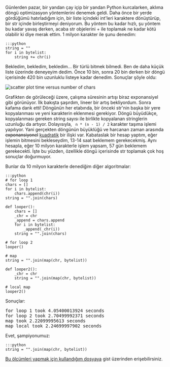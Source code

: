 <!-- 
.. description: Döngü içerisinde str objelerini toplamak çok uzun sürüyor. En hızlı şekilde string birleştirmek için map ve join kullanın.
.. date: 2013/10/27 15:27
.. title: Neden str toplamamalısınız
.. slug: neden-str-toplamamalisiniz
-->


Günlerden pazar, bir yandan çay içip bir yandan Python kurcalarken, aklıma döngü optimizasyon
yöntemlerini denemek geldi. Daha önce bir yerde gördüğümü hatırladığım için, bir liste içindeki
int'leri karaktere dönüştürüp, bir str içinde birleştirmeyi deniyorum. Bu yöntem bu kadar hızlı,
şu yöntem bu kadar yavaş derken, acaba str objelerini + ile toplamak
ne kadar kötü olabilir ki diye merak ettim. 1 milyon karakter ile şunu denedim: <!-- TEASER_END -->

	:::python
	string = ""
	for i in bytelist:
		string += chr(i)
		
Bekledim, bekledim, bekledim... Bir türlü bitmek bilmedi. Ben de daha küçük liste üzerinde
deneyeyim dedim. Önce 10 bin, sonra 20 bin derken bir döngü içerisinde 420 bin uzunluklu
listeye kadar denedim. Sonuçlar şöyle oldu:

![scatter plot time versus number of chars](/images/scatter.png)

Grafikten de görüleceği üzere, çalışma süresinin artışı biraz exponansiyel gibi görünüyor.
İlk bakışta şaşırdım, lineer bir artış bekliyordum. Sonra kafama dank etti! Döngünün
her etabında, bir önceki str'nin başka bir yere kopyalanması ve yeni karakterin eklenmesi
gerekiyor. Döngü büyüdükçe, kopyalanması gereken string sayısı ile birlikte
kopyalanan stringlerin uzunluğu da artıyor. Dolayısıyla, ` n * (n - 1) / 2` karakter taşıma
işlemi yapılıyor. Yani gerçekten döngünün büyüklüğü ve harcanan zaman arasında <del>exponansiyonel</del> <ins>kuadratik</ins>
bir ilişki var. Kabataslak bir hesap yaptım, eğer işlemin bitmesini bekleseydim, 13-14 saat
beklemem gerekecekmiş. Aynı hesapla, eğer 10 milyon karakterle işlem yapsam, 57 gün beklemem
gerekecekti. İşte bu yüzden, özellikle döngü içerisinde str toplamak çok hoş sonuçlar doğurmuyor.

Bunlar da 10 milyon karakterle denediğim diğer algoritmalar:

	:::python
	# for loop 1
	chars = []
	for i in bytelist:
		chars.append(chr(i))
	string = "".join(chars)

	def looper():
		chars = []
		_chr = chr
		_append = chars.append
		for i in bytelist:
			_append(_chr(i))
		string = "".join(chars)

	# for loop 2
	looper()

	# map
	string = "".join(map(chr, bytelist))

	def looper2():
		_chr = chr
		string = "".join(map(chr, bytelist))

	# local map
	looper2()

Sonuçlar:

<pre>
for loop 1 took 4.05400013924 seconds
for loop 2 took 2.70499992371 seconds
map took 2.22099995613 seconds
map local took 2.24699997902 seconds
</pre>

Evet, şampiyonumuz:

	:::python
	string = "".join(map(chr, bytelist))
	
[Bu ölçümleri yapmak için kullandığım dosyaya](https://gist.github.com/yasar11732/7181985) gist üzerinden erişebilirsiniz.